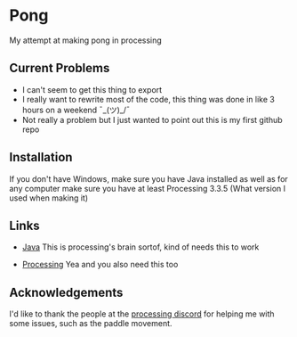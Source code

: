 # Pong
My attempt at making pong in processing

## Current Problems
* I can't seem to get this thing to export
* I really want to rewrite most of the code, this thing was done in like 3 hours on a weekend ¯\_(ツ)_/¯
* Not really a problem but I just wanted to point out this is my first github repo


## Installation
If you don't have Windows, make sure you have Java installed as well as for any computer make sure you have at least Processing 3.3.5 (What version I used when making it) 

## Links

* [Java](https://www.java.com/en/download/) This is processing's brain sortof, kind of needs this to work

* [Processing](https://processing.org/download/) Yea and you also need this too

## Acknowledgements

I'd like to thank the people at the [processing discord](https://discord.gg/gY2D67Z) for helping me with some issues, such as the paddle movement.
